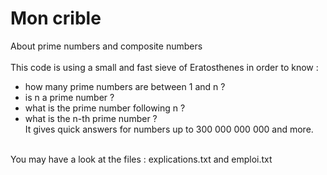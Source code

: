 # Mon crible
About prime numbers and composite numbers<br>
<br>
This code is using a small and fast sieve of Eratosthenes in order to know :<br>
- how many prime numbers are between 1 and n ?<br>
- is n a prime number ?<br>
- what is the prime number following n ?<br>
- what is the n-th prime number ?<br>
It gives quick answers for numbers up to 300 000 000 000 and more.<br>
<br>
You may have a look at the files : explications.txt and emploi.txt<br>
<br>